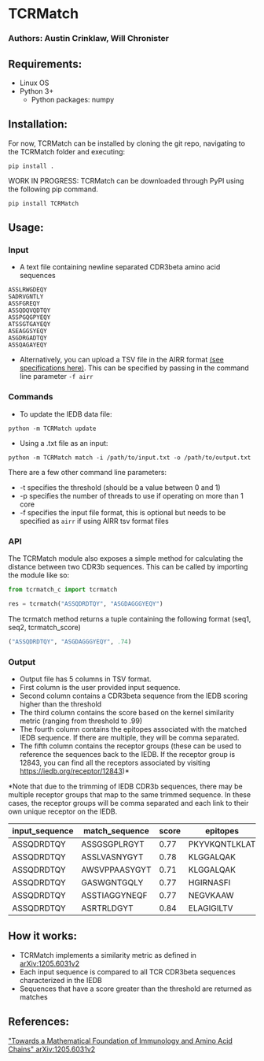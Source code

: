 # TCRMatch
### Authors: Austin Crinklaw, Will Chronister

## Requirements:
- Linux OS
- Python 3+
  - Python packages: numpy

## Installation:
For now, TCRMatch can be installed by cloning the git repo, navigating to the TCRMatch folder and executing:
```shell
pip install .
```

WORK IN PROGRESS: TCRMatch can be downloaded through PyPI using the following pip command.
```shell
pip install TCRMatch
```

## Usage:
### Input  
-  A text file containing newline separated CDR3beta amino acid sequences
  ```
ASSLRWGDEQY
SADRVGNTLY
ASSFGREQY
ASSQDQVQDTQY
ASSPGQGPYEQY
ATSSGTGAYEQY
ASEAGGSYEQY
ASGDRGADTQY
ASSQAGAYEQY
  ```

- Alternatively, you can upload a TSV file in the AIRR format [(see specifications here)](https://docs.airr-community.org/en/stable/datarep/rearrangements.html).
This can be specified by passing in the command line parameter ```-f airr```


### Commands
- To update the IEDB data file:
```shell
python -m TCRMatch update
```
-  Using a .txt file as an input:
```shell
python -m TCRMatch match -i /path/to/input.txt -o /path/to/output.txt
```

There are a few other command line parameters:
- -t specifies the threshold (should be a value between 0 and 1)
- -p specifies the number of threads to use if operating on more than 1 core
- -f specifies the input file format, this is optional but needs to be specified as ```airr``` if using AIRR tsv format files

### API
The TCRMatch module also exposes a simple method for calculating the distance between two CDR3b sequences. This can be called by importing the module like so:
```Python
from tcrmatch_c import tcrmatch

res = tcrmatch("ASSQDRDTQY", "ASGDAGGGYEQY")
```
The tcrmatch method returns a tuple containing the following format (seq1, seq2, tcrmatch_score)
```Python
("ASSQDRDTQY", "ASGDAGGGYEQY", .74)
```

### Output  
-  Output file has 5 columns in TSV format. 
-  First column is the user provided input sequence.  
-  Second column contains a CDR3beta sequence from the IEDB scoring higher than the threshold
-  The third column contains the score based on the kernel similarity metric (ranging from threshold to .99)
- The fourth column contains the epitopes associated with the matched IEDB sequence. If there are multiple, they will be comma separated.
- The fifth column contains the receptor groups (these can be used to reference the sequences back to the IEDB. If the receptor group is 12843, you can find all the receptors associated by visiting https://iedb.org/receptor/12843)*

*Note that due to the trimming of IEDB CDR3b sequences, there may be multiple receptor groups that map to the same trimmed sequence. In these cases, the receptor groups will be comma separated and each link to their own unique receptor on the IEDB.

| input_sequence | match_sequence | score | epitopes      | receptor_group |
|----------------|----------------|-------|---------------|----------------|
| ASSQDRDTQY     | ASSGSGPLRGYT   | 0.77  | PKYVKQNTLKLAT | 26382          |
| ASSQDRDTQY     | ASSLVASNYGYT   | 0.78  | KLGGALQAK     | 54210          |
| ASSQDRDTQY     | AWSVPPAASYGYT  | 0.71  | KLGGALQAK     | 51332          |
| ASSQDRDTQY     | GASWGNTGQLY    | 0.77  | HGIRNASFI     | 20067          |
| ASSQDRDTQY     | ASSTIAGGYNEQF  | 0.77  | NEGVKAAW      | 27704          |
| ASSQDRDTQY     | ASRTRLDGYT     | 0.84  | ELAGIGILTV    | 29587          |

## How it works:
- TCRMatch implements a similarity metric as defined in [arXiv:1205.6031v2](https://arxiv.org/abs/1205.6031v2)
- Each input sequence is compared to all TCR CDR3beta sequences characterized in the IEDB
- Sequences that have a  score greater than the threshold are returned as matches

## References:
["Towards a Mathematical Foundation of Immunology and Amino Acid Chains" arXiv:1205.6031v2](https://arxiv.org/abs/1205.6031v2)
